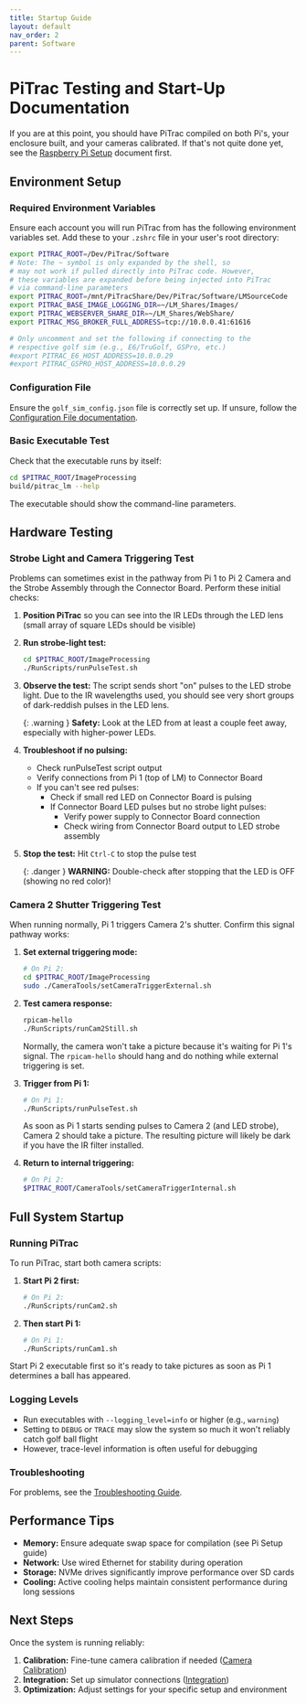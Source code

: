 ```yaml
---
title: Startup Guide
layout: default
nav_order: 2
parent: Software
---
```


# PiTrac Testing and Start-Up Documentation

If you are at this point, you should have PiTrac compiled on both Pi's, your enclosure built, and your cameras calibrated. If that's not quite done yet, see the [Raspberry Pi Setup](pi-setup.md) document first.

## Environment Setup

### Required Environment Variables

Ensure each account you will run PiTrac from has the following environment variables set. Add these to your `.zshrc` file in your user's root directory:

```bash
export PITRAC_ROOT=/Dev/PiTrac/Software
# Note: The ~ symbol is only expanded by the shell, so 
# may not work if pulled directly into PiTrac code. However,
# these variables are expanded before being injected into PiTrac
# via command-line parameters
export PITRAC_ROOT=/mnt/PiTracShare/Dev/PiTrac/Software/LMSourceCode
export PITRAC_BASE_IMAGE_LOGGING_DIR=~/LM_Shares/Images/
export PITRAC_WEBSERVER_SHARE_DIR=~/LM_Shares/WebShare/
export PITRAC_MSG_BROKER_FULL_ADDRESS=tcp://10.0.0.41:61616

# Only uncomment and set the following if connecting to the
# respective golf sim (e.g., E6/TruGolf, GSPro, etc.)
#export PITRAC_E6_HOST_ADDRESS=10.0.0.29
#export PITRAC_GSPRO_HOST_ADDRESS=10.0.0.29
```

### Configuration File

Ensure the `golf_sim_config.json` file is correctly set up. If unsure, follow the [Configuration File documentation](configuration.md).

### Basic Executable Test

Check that the executable runs by itself:

```bash
cd $PITRAC_ROOT/ImageProcessing
build/pitrac_lm --help
```

The executable should show the command-line parameters.

## Hardware Testing

### Strobe Light and Camera Triggering Test

Problems can sometimes exist in the pathway from Pi 1 to Pi 2 Camera and the Strobe Assembly through the Connector Board. Perform these initial checks:

1. **Position PiTrac** so you can see into the IR LEDs through the LED lens (small array of square LEDs should be visible)

2. **Run strobe-light test:**
   ```bash
   cd $PITRAC_ROOT/ImageProcessing
   ./RunScripts/runPulseTest.sh
   ```

3. **Observe the test:** The script sends short "on" pulses to the LED strobe light. Due to the IR wavelengths used, you should see very short groups of dark-reddish pulses in the LED lens.

   {: .warning }
   **Safety:** Look at the LED from at least a couple feet away, especially with higher-power LEDs.

4. **Troubleshoot if no pulsing:**
   - Check runPulseTest script output
   - Verify connections from Pi 1 (top of LM) to Connector Board
   - If you can't see red pulses:
     - Check if small red LED on Connector Board is pulsing
     - If Connector Board LED pulses but no strobe light pulses:
       - Verify power supply to Connector Board connection
       - Check wiring from Connector Board output to LED strobe assembly

5. **Stop the test:** Hit `Ctrl-C` to stop the pulse test

   {: .danger }
   **WARNING:** Double-check after stopping that the LED is OFF (showing no red color)!

### Camera 2 Shutter Triggering Test

When running normally, Pi 1 triggers Camera 2's shutter. Confirm this signal pathway works:

1. **Set external triggering mode:**
   ```bash
   # On Pi 2:
   cd $PITRAC_ROOT/ImageProcessing
   sudo ./CameraTools/setCameraTriggerExternal.sh
   ```

2. **Test camera response:**
   ```bash
   rpicam-hello
   ./RunScripts/runCam2Still.sh
   ```

   Normally, the camera won't take a picture because it's waiting for Pi 1's signal. The `rpicam-hello` should hang and do nothing while external triggering is set.

3. **Trigger from Pi 1:**
   ```bash
   # On Pi 1:
   ./RunScripts/runPulseTest.sh
   ```

   As soon as Pi 1 starts sending pulses to Camera 2 (and LED strobe), Camera 2 should take a picture. The resulting picture will likely be dark if you have the IR filter installed.

4. **Return to internal triggering:**
   ```bash
   # On Pi 2:
   $PITRAC_ROOT/CameraTools/setCameraTriggerInternal.sh
   ```

## Full System Startup

### Running PiTrac

To run PiTrac, start both camera scripts:

1. **Start Pi 2 first:**
   ```bash
   # On Pi 2:
   ./RunScripts/runCam2.sh
   ```

2. **Then start Pi 1:**
   ```bash
   # On Pi 1:
   ./RunScripts/runCam1.sh
   ```

Start Pi 2 executable first so it's ready to take pictures as soon as Pi 1 determines a ball has appeared.

### Logging Levels

- Run executables with `--logging_level=info` or higher (e.g., `warning`)
- Setting to `DEBUG` or `TRACE` may slow the system so much it won't reliably catch golf ball flight
- However, trace-level information is often useful for debugging

### Troubleshooting

For problems, see the [Troubleshooting Guide](../troubleshooting/).

## Performance Tips

- **Memory:** Ensure adequate swap space for compilation (see Pi Setup guide)
- **Network:** Use wired Ethernet for stability during operation
- **Storage:** NVMe drives significantly improve performance over SD cards
- **Cooling:** Active cooling helps maintain consistent performance during long sessions

## Next Steps

Once the system is running reliably:

1. **Calibration:** Fine-tune camera calibration if needed ([Camera Calibration](../camera/))
2. **Integration:** Set up simulator connections ([Integration](../integration/))
3. **Optimization:** Adjust settings for your specific setup and environment
